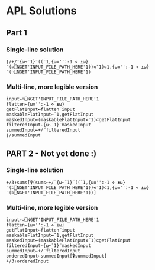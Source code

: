 # APL Solutions

## Part 1

### Single-line solution

```
⌈/+/¨{⍵~¯1}¨((¯1,{⍵≡'':-1 ⋄ ⍎⍵}¨(⊃⎕NGET'INPUT_FILE_PATH_HERE'1))∊¯1)⊂1,{⍵≡'':-1 ⋄ ⍎⍵}¨(⊃⎕NGET'INPUT_FILE_PATH_HERE'1)
```

### Multi-line, more legible version

```
input←⊃⎕NGET'INPUT_FILE_PATH_HERE'1
flatten←{⍵≡'':-1 ⋄ ⍎⍵}
getFlatInput←flatten¨input
maskableFlatInput←¯1,getFlatInput
maskedInput←(maskableFlatInput∊¯1)⊂getFlatInput
filteredInput←{⍵~¯1}¨maskedInput
summedInput←+/¨filteredInput
⌈/summedInput
```

## PART 2 - Not yet done :)

### Single-line solution

```
+/3↑sums[⍒(sums←+/¨{⍵~¯1}¨((¯1,{⍵≡'':-1 ⋄ ⍎⍵}¨(⊃⎕NGET'INPUT_FILE_PATH_HERE'1))∊¯1)⊂1,{⍵≡'':-1 ⋄ ⍎⍵}¨(⊃⎕NGET'INPUT_FILE_PATH_HERE'1))]

```

### Multi-line, more legible version

```
input←⊃⎕NGET'INPUT_FILE_PATH_HERE'1
flatten←{⍵≡'':-1 ⋄ ⍎⍵}
getFlatInput←flatten¨input
maskableFlatInput←¯1,getFlatInput
maskedInput←(maskableFlatInput∊¯1)⊂getFlatInput
filteredInput←{⍵~¯1}¨maskedInput
summedInput←+/¨filteredInput
orderedInput←summedInput[⍒summedInput]
+/3↑orderedInput
```
